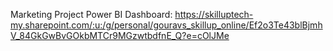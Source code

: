 Marketing Project Power BI Dashboard: https://skilluptech-my.sharepoint.com/:u:/g/personal/gouravs_skillup_online/Ef2o3Te43blBjmhV_84GkGwBvGOkbMTCr9MGzwtbdfnE_Q?e=cOlJMe
